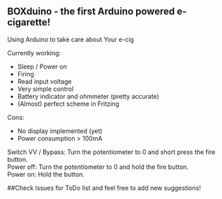 ## BOXduino - the first Arduino powered e-cigarette!

Using Arduino to take care about Your e-cig

Currently working:
  * Sleep / Power on
  * Firing
  * Read input voltage
  * Very simple control
  * Battery indicator and ohmmeter (pretty accurate)
  * (Almost) perfect scheme in Fritzing

Cons:
  * No display implemented (yet)
  * Power consumption > 100mA  

Switch VV / Bypass: Turn the potentiometer to 0 and short press the fire button.   
Power off: Turn the potentiometer to 0 and hold the fire button.  
Power on: Hold the button.  
  
##Check Issues for ToDo list and feel free to add new suggestions!
